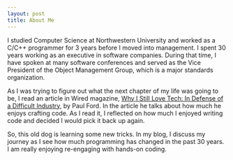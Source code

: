 ```yaml
---
layout: post
title: About Me
---
```


I studied Computer Science at Northwestern University and worked as a C/C++ programmer for
3 years before I moved into management.  I spent 30 years working as an executive in software companies.  During that time, I have spoken at many software conferences and served as the Vice President of the Object Management Group, which is a major standards organization.

As I was trying to figure out what the next chapter of my life was going to be, I read an article in Wired magazine, [Why I Still Love Tech: In Defense of a Difficult Industry](https://www.wired.com/story/why-we-love-tech-defense-difficult-industry/), by Paul Ford.  In the article he talks about how much he enjoys crafting code.  As I read it, I reflected on how much I enjoyed writing code and decided I would pick it back up again.

So, this old dog is learning some new tricks.  In my blog, I discuss my journey as I see how much programming has changed in the past 30 years. I am really enjoying re-engaging with hands-on coding.
